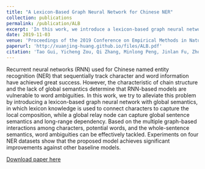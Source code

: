 ```yaml
---
title: "A Lexicon-Based Graph Neural Network for Chinese NER"
collection: publications
permalink: /publication/ALB
excerpt: 'In this work, we introduce a lexicon-based graph neural network with global semantics for Chinese NER.'
date: 2019-11-03
venue: 'Proceedings of the 2019 Conference on Empirical Methods in Natural Language Processing and the 9th International Joint Conference on Natural Language Processing (EMNLP-IJCNLP)'
paperurl: 'http://xuanjing-huang.github.io/files/ALB.pdf'
citation: 'Tao Gui, Yicheng Zou, Qi Zhang, Minlong Peng, Jinlan Fu, Zhongyu Wei, Xuanjing Huang: A Lexicon-Based Graph Neural Network for Chinese NER. EMNLP/IJCNLP (1) 2019: 1040-1050'
---
```

Recurrent neural networks (RNN) used for Chinese named entity recognition (NER) that sequentially track character and word information have achieved great success. However, the characteristic of chain structure and the lack of global semantics determine that RNN-based models are vulnerable to word ambiguities. In this work, we try to alleviate this problem by introducing a lexicon-based graph neural network with global semantics, in which lexicon knowledge is used to connect characters to capture the local composition, while a global relay node can capture global sentence semantics and long-range dependency. Based on the multiple graph-based interactions among characters, potential words, and the whole-sentence semantics, word ambiguities can be effectively tackled. Experiments on four NER datasets show that the proposed model achieves significant improvements against other baseline models.

[Download paper here](http://xuanjing-huang.github.io/files/ALB.pdf)

